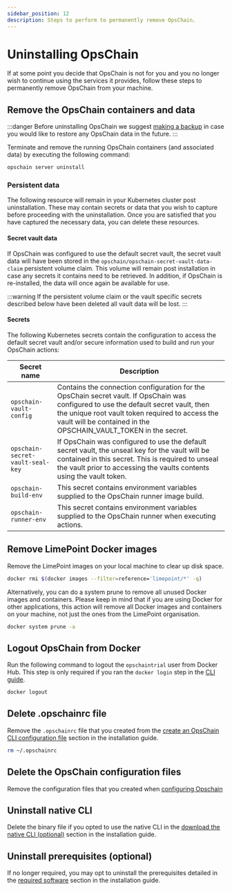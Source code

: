 ```yaml
---
sidebar_position: 12
description: Steps to perform to permanently remove OpsChain.
---
```


# Uninstalling OpsChain

If at some point you decide that OpsChain is not for you and you no longer wish to continue using the services it provides, follow these steps to permanently remove OpsChain from your machine.

## Remove the OpsChain containers and data

:::danger
Before uninstalling OpsChain we suggest [making a backup](maintenance/backups.md) in case you would like to restore any OpsChain data in the future.
:::

Terminate and remove the running OpsChain containers (and associated data) by executing the following command:

```bash
opschain server uninstall
```

### Persistent data

The following resource will remain in your Kubernetes cluster post uninstallation. These may contain secrets or data that you wish to capture before proceeding with the uninstallation. Once you are satisfied that you have captured the necessary data, you can delete these resources.

#### Secret vault data

If OpsChain was configured to use the default secret vault, the secret vault data will have been stored in the `opschain/opschain-secret-vault-data-claim` persistent volume claim. This volume will remain post installation in case any secrets it contains need to be retrieved. In addition, if OpsChain is re-installed, the data will once again be available for use.

:::warning
If the persistent volume claim or the vault specific secrets described below have been deleted all vault data will be lost.
:::

#### Secrets

The following Kubernetes secrets contain the configuration to access the default secret vault and/or secure information used to build and run your OpsChain actions:

| Secret name                      | Description                                                                                                                                                                                                                                                 |
|----------------------------------|-------------------------------------------------------------------------------------------------------------------------------------------------------------------------------------------------------------------------------------------------------------|
| `opschain-vault-config`          | Contains the connection configuration for the OpsChain secret vault. If OpsChain was configured to use the default secret vault, then the unique root vault token required to access the vault will be contained in the OPSCHAIN_VAULT_TOKEN in the secret. |
| `opschain-secret-vault-seal-key` | If OpsChain was configured to use the default secret vault, the unseal key for the vault will be contained in this secret. This is required to unseal the vault prior to accessing the vaults contents using the vault token.                               |
| `opschain-build-env`             | This secret contains environment variables supplied to the OpsChain runner image build.                                                                                                                                                                     |
| `opschain-runner-env`            | This secret contains environment variables supplied to the OpsChain runner when executing actions.                                                                                                                                                          |

## Remove LimePoint Docker images

Remove the LimePoint images on your local machine to clear up disk space.

```bash
docker rmi $(docker images --filter=reference='limepoint/*' -q)
```

Alternatively, you can do a system prune to remove all unused Docker images and containers. Please keep in mind that if you are using Docker for other applications, this action will remove all Docker images and containers on your machine, not just the ones from the LimePoint organisation.

```bash
docker system prune -a
```

## Logout OpsChain from Docker

Run the following command to logout the `opschaintrial` user from Docker Hub. This step is only required if you ran the `docker login` step in the [CLI guide](/reference/cli.md#configure-docker-hub-access).

```bash
docker logout
```

## Delete .opschainrc file

Remove the `.opschainrc` file that you created from the [create an OpsChain CLI configuration file](/reference/cli.md#opschain-cli-configuration) section in the installation guide.

```bash
rm ~/.opschainrc
```

## Delete the OpsChain configuration files

Remove the configuration files that you created when [configuring Opschain](/operations/installation.md#configure-opschain)

## Uninstall native CLI

Delete the binary file if you opted to use the native CLI in the [download the native CLI (optional)](/operations/installation.md#installation) section in the installation guide.

## Uninstall prerequisites (optional)

If no longer required, you may opt to uninstall the prerequisites detailed in the [required software](/operations/installation.md#prerequisites) section in the installation guide.
